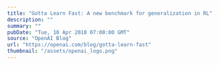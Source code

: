 ```yaml
---
title: "Gotta Learn Fast: A new benchmark for generalization in RL"
description: ""
summary: ""
pubDate: "Tue, 10 Apr 2018 07:00:00 GMT"
source: "OpenAI Blog"
url: "https://openai.com/blog/gotta-learn-fast"
thumbnail: "/assets/openai_logo.png"
---
```


